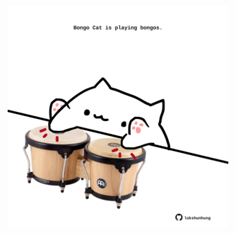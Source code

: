 <!-- built at 16/07/2023, 18:00:54 UTC -->
<p align="center">
  <img width="500" height="500" src="./ReadmeImage.svg">
</p>
